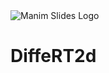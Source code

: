 <picture>
  <source media="(prefers-color-scheme: dark)" srcset="https://raw.githubusercontent.com/jeertmans/DiffeRT2d/main/static/logo_dark_transparent.png">
  <source media="(prefers-color-scheme: light)" srcset="https://raw.githubusercontent.com/jeertmans/DiffeRT2d/main/static/logo_light_transparent.png">
  <img alt="Manim Slides Logo" src="https://raw.githubusercontent.com/jeertmans/DiffeRT2d/main/static/logo.png">
</picture>

# DiffeRT2d
